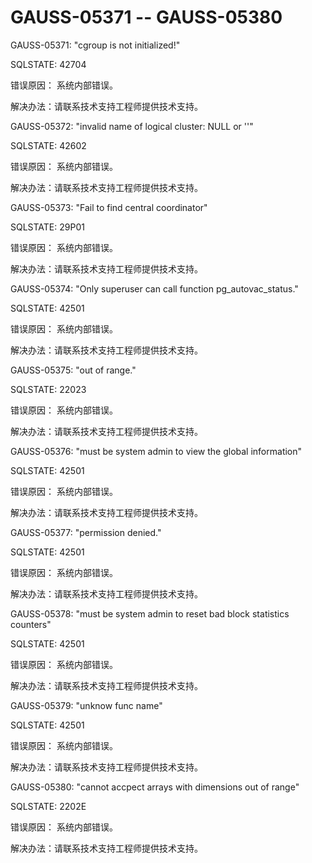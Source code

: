 # GAUSS-05371 -- GAUSS-05380

GAUSS-05371: "cgroup is not initialized!"

SQLSTATE: 42704

错误原因： 系统内部错误。

解决办法：请联系技术支持工程师提供技术支持。

GAUSS-05372: "invalid name of logical cluster: NULL or ''"

SQLSTATE: 42602

错误原因： 系统内部错误。

解决办法：请联系技术支持工程师提供技术支持。

GAUSS-05373: "Fail to find central coordinator"

SQLSTATE: 29P01

错误原因： 系统内部错误。

解决办法：请联系技术支持工程师提供技术支持。

GAUSS-05374: "Only superuser can call function pg\_autovac\_status."

SQLSTATE: 42501

错误原因： 系统内部错误。

解决办法：请联系技术支持工程师提供技术支持。

GAUSS-05375: "out of range."

SQLSTATE: 22023

错误原因： 系统内部错误。

解决办法：请联系技术支持工程师提供技术支持。

GAUSS-05376: "must be system admin to view the global information"

SQLSTATE: 42501

错误原因： 系统内部错误。

解决办法：请联系技术支持工程师提供技术支持。

GAUSS-05377: "permission denied."

SQLSTATE: 42501

错误原因： 系统内部错误。

解决办法：请联系技术支持工程师提供技术支持。

GAUSS-05378: "must be system admin to reset bad block statistics counters"

SQLSTATE: 42501

错误原因： 系统内部错误。

解决办法：请联系技术支持工程师提供技术支持。

GAUSS-05379: "unknow func name"

SQLSTATE: 42501

错误原因： 系统内部错误。

解决办法：请联系技术支持工程师提供技术支持。

GAUSS-05380: "cannot accpect arrays with dimensions out of range"

SQLSTATE: 2202E

错误原因： 系统内部错误。

解决办法：请联系技术支持工程师提供技术支持。

